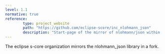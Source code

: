 ```yaml
---
level: 1.1
normative: true
reference:
        type: project_website
        path: "https://github.com/eclipse-score/inc_nlohmann_json"
        description: "Start-page of the mirror of nlohmann/json within Eclipse S-CORE"
---
```


The eclipse s-core organization mirrors the nlohmann_json library in a fork.